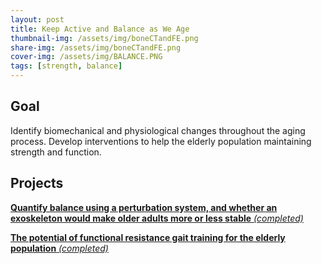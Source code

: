 ```yaml
---
layout: post
title: Keep Active and Balance as We Age
thumbnail-img: /assets/img/boneCTandFE.png
share-img: /assets/img/boneCTandFE.png
cover-img: /assets/img/BALANCE.PNG
tags: [strength, balance]
---
```


## Goal

Identify biomechanical and physiological changes throughout the aging process. Develop interventions to help the elderly population maintaining strength and function.


## Projects

[**Quantify balance using a perturbation system, and whether an exoskeleton would make older adults more or less stable** *(completed)*](https://drive.google.com/file/d/1BfIEV_HIqjDA4f_R7v9UdnStwzdL7osx/view?usp=sharing)

[**The potential of functional resistance gait training for the elderly population** *(completed)*](https://doctorfang.github.io/2022-06-25-ElderlyRES/)




